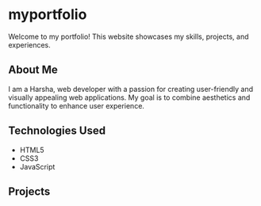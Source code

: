 # myportfolio

Welcome to my portfolio! This website showcases my skills, projects, and experiences. 

## About Me
I am a Harsha, web developer with a passion for creating user-friendly and visually appealing web applications. My goal is to combine aesthetics and functionality to enhance user experience.

## Technologies Used
- HTML5
- CSS3
- JavaScript


## Projects



